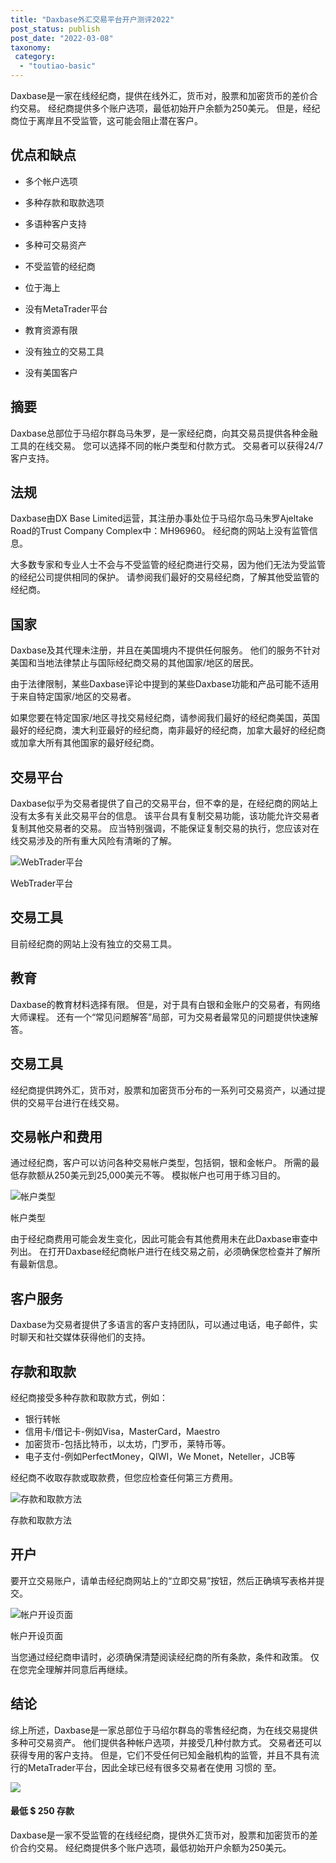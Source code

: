 ```yaml
---
title: "Daxbase外汇交易平台开户测评2022"
post_status: publish
post_date: "2022-03-08"
taxonomy:
 category: 
  - "toutiao-basic"
---
```


Daxbase是一家在线经纪商，提供在线外汇，货币对，股票和加密货币的差价合约交易。 经纪商提供多个账户选项，最低初始开户余额为250美元。 但是，经纪商位于离岸且不受监管，这可能会阻止潜在客户。

## 优点和缺点

- 多个帐户选项
    
- 多种存款和取款选项
    
- 多语种客户支持
    
- 多种可交易资产
    
- 不受监管的经纪商
    
- 位于海上
    
- 没有MetaTrader平台
    
- 教育资源有限
    
- 没有独立的交易工具
    
- 没有美国客户
    

## 摘要

Daxbase总部位于马绍尔群岛马朱罗，是一家经纪商，向其交易员提供各种金融工具的在线交易。 您可以选择不同的帐户类型和付款方式。 交易者可以获得24/7客户支持。

## 法规

Daxbase由DX Base Limited运营，其注册办事处位于马绍尔岛马朱罗Ajeltake Road的Trust Company Complex中：MH96960。 经纪商的网站上没有监管信息。

大多数专家和专业人士不会与不受监管的经纪商进行交易，因为他们无法为受监管的经纪公司提供相同的保护。 请参阅我们最好的交易经纪商，了解其他受监管的经纪商。

## 国家

Daxbase及其代理未注册，并且在美国境内不提供任何服务。 他们的服务不针对美国和当地法律禁止与国际经纪商交易的其他国家/地区的居民。

由于法律限制，某些Daxbase评论中提到的某些Daxbase功能和产品可能不适用于来自特定国家/地区的交易者。

如果您要在特定国家/地区寻找交易经纪商，请参阅我们最好的经纪商美国，英国最好的经纪商，澳大利亚最好的经纪商，南非最好的经纪商，加拿大最好的经纪商或加拿大所有其他国家的最好经纪商。

## 交易平台

Daxbase似乎为交易者提供了自己的交易平台，但不幸的是，在经纪商的网站上没有太多有关此交易平台的信息。 该平台具有复制交易功能，该功能允许交易者复制其他交易者的交易。 应当特别强调，不能保证复制交易的执行，您应该对在线交易涉及的所有重大风险有清晰的了解。

![WebTrader平台](https://cdn.fendou.la/funstoutiao/2020/11/Daxbase-Review-WebTrader-.jpg "WebTrader平台")

WebTrader平台

## 交易工具

目前经纪商的网站上没有独立的交易工具。

## 教育

Daxbase的教育材料选择有限。 但是，对于具有白银和金账户的交易者，有网络大师课程。 还有一个“常见问题解答”局部，可为交易者最常见的问题提供快速解答。

## 交易工具

经纪商提供跨外汇，货币对，股票和加密货币分布的一系列可交易资产，以通过提供的交易平台进行在线交易。

## 交易帐户和费用

通过经纪商，客户可以访问各种交易帐户类型，包括铜，银和金帐户。 所需的最低存款额从250美元到25,000美元不等。 模拟帐户也可用于练习目的。

![帐户类型](https://cdn.fendou.la/funstoutiao/2020/11/Daxbase-Review-Account-Types.jpg "帐户类型")

帐户类型

由于经纪商费用可能会发生变化，因此可能会有其他费用未在此Daxbase审查中列出。 在打开Daxbase经纪商帐户进行在线交易之前，必须确保您检查并了解所有最新信息。

## 客户服务

Daxbase为交易者提供了多语言的客户支持团队，可以通过电话，电子邮件，实时聊天和社交媒体获得他们的支持。

## 存款和取款

经纪商接受多种存款和取款方式，例如：

- 银行转帐
- 信用卡/借记卡-例如Visa，MasterCard，Maestro
- 加密货币-包括比特币，以太坊，门罗币，莱特币等。
- 电子支付-例如PerfectMoney，QIWI，We Monet，Neteller，JCB等

经纪商不收取存款或取款费，但您应检查任何第三方费用。

![存款和取款方法](https://cdn.fendou.la/funstoutiao/2020/11/Daxbase-Review-Deposit-Withdrawal-Methods-1024x367.jpg "存款和取款方法")

存款和取款方法

## 开户

要开立交易账户，请单击经纪商网站上的“立即交易”按钮，然后正确填写表格并提交。

![帐户开设页面](https://cdn.fendou.la/funstoutiao/2020/11/Daxbase-Review-Account-Opening-Page-581x1024.jpg "帐户开设页面")

帐户开设页面

当您通过经纪商申请时，必须确保清楚阅读经纪商的所有条款，条件和政策。 仅在您完全理解并同意后再继续。

## 结论

综上所述，Daxbase是一家总部位于马绍尔群岛的零售经纪商，为在线交易提供多种可交易资产。 他们提供各种帐户选项，并接受几种付款方式。 交易者还可以获得专用的客户支持。 但是，它们不受任何已知金融机构的监管，并且不具有流行的MetaTrader平台，因此全球已经有很多交易者在使用 习惯的 至。

![](https://cdn.fendou.la/funstoutiao/2020/11/Daxbase-Logo.png)

#### 最低 $ 250 存款

Daxbase是一家不受监管的在线经纪商，提供外汇货币对，股票和加密货币的差价合约交易。 经纪商提供多个账户选项，最低初始开户余额为250美元。
